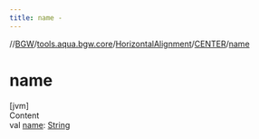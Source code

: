```yaml
---
title: name -
---
```

//[BGW](../../../../index.md)/[tools.aqua.bgw.core](../../index.md)/[HorizontalAlignment](../index.md)/[CENTER](index.md)/[name](name.md)



# name  
[jvm]  
Content  
val [name](name.md): [String](https://kotlinlang.org/api/latest/jvm/stdlib/kotlin/-string/index.html)  




